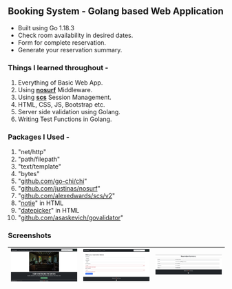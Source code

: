 ## Booking System - Golang based Web Application

- Built using Go 1.18.3
- Check room availability in desired dates.
- Form for complete reservation.
- Generate your reservation summary.

### Things I learned throughout -
1. Everything of Basic Web App.
2. Using [**nosurf**](https://github.com/justinas/nosurf) Middleware.
3. Using [**scs**](https://github.com/alexedwards/scs) Session Management.
4. HTML, CSS, JS, Bootstrap etc.
5. Server side validation using Golang.
6. Writing Test Functions in Golang.

### Packages I Used -
1. "net/http"
2. "path/filepath"
3. "text/template"
4. "bytes"
5. "[github.com/go-chi/chi](https://github.com/go-chi/chi)"
6. "[github.com/justinas/nosurf](https://github.com/justinas/nosurf)"
7. "[github.com/alexedwards/scs/v2](https://github.com/alexedwards/scs/v2)"
8. "[notie](https://github.com/jaredreich/notie)" in HTML
9. "[datepicker](https://github.com/mymth/vanillajs-datepicker)" in HTML
10. "[github.com/asaskevich/govalidator](https://github.com/asaskevich/govalidator)"

### Screenshots

|  ![](static/screenshots/highend-room-page.png "Highend Room Page")   | ![](static/screenshots/reservation-form-page.png "Reservaion Form Page") | ![](static/screenshots/reservation-summary-page.png "Reservation Summary Page") |
|-----|----------------------------------------------------------------------------------------------------------------------------------------|-----------------------------------------------------------------------------------------------------------------------------------------------|
